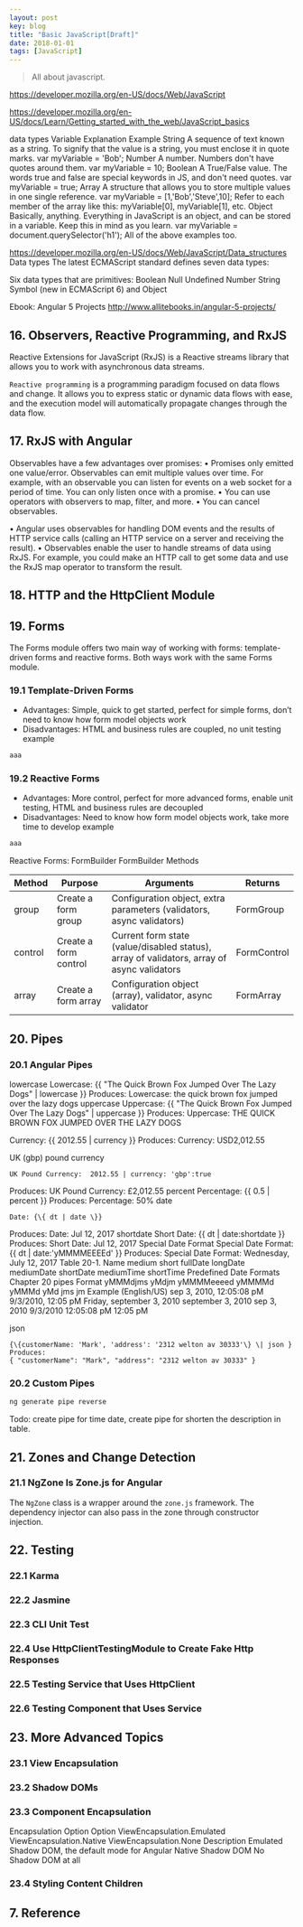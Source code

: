 ```yaml
---
layout: post
key: blog
title: "Basic JavaScript[Draft]"
date: 2018-01-01
tags: [JavaScript]
---
```


> All about javascript.

https://developer.mozilla.org/en-US/docs/Web/JavaScript

https://developer.mozilla.org/en-US/docs/Learn/Getting_started_with_the_web/JavaScript_basics

data types
Variable	Explanation	Example
String	A sequence of text known as a string. To signify that the value is a string, you must enclose it in quote marks.	var myVariable = 'Bob';
Number	A number. Numbers don't have quotes around them.	var myVariable = 10;
Boolean	A True/False value. The words true and false are special keywords in JS, and don't need quotes.	var myVariable = true;
Array	A structure that allows you to store multiple values in one single reference.	var myVariable = [1,'Bob','Steve',10];
Refer to each member of the array like this:
myVariable[0], myVariable[1], etc.
Object	Basically, anything. Everything in JavaScript is an object, and can be stored in a variable. Keep this in mind as you learn.	var myVariable = document.querySelector('h1');
All of the above examples too.

https://developer.mozilla.org/en-US/docs/Web/JavaScript/Data_structures
Data types
The latest ECMAScript standard defines seven data types:

Six data types that are primitives:
Boolean
Null
Undefined
Number
String
Symbol (new in ECMAScript 6)
and Object

Ebook: Angular 5 Projects
http://www.allitebooks.in/angular-5-projects/







## 16. Observers, Reactive Programming, and RxJS
Reactive Extensions for JavaScript (RxJS) is a Reactive streams library that allows you to work with asynchronous data streams.

`Reactive programming` is a programming paradigm focused on data flows and change. It allows you to express static or dynamic data flows with ease, and the execution model will automatically propagate changes through the data flow.

## 17. RxJS with Angular
Observables have a few advantages over promises:
• Promises only emitted one value/error. Observables can emit multiple values over time. For example, with an observable you can listen for events on a web socket for a period of time. You can only listen once with a promise.
• You can use operators with observers to map, filter, and more.
• You can cancel observables.

• Angular uses observables for handling DOM events and the results of HTTP service calls (calling an HTTP service on a server and receiving the result).
• Observables enable the user to handle streams of data using RxJS. For example, you could make an HTTP call to get some data and use the RxJS map operator to transform the result.

## 18. HTTP and the HttpClient Module

## 19. Forms
The Forms module offers two main way of working with forms: template-driven forms and reactive forms. Both ways work with the same Forms module.
### 19.1 Template-Driven Forms
* Advantages: Simple, quick to get started, perfect for simple forms, don’t need to know how form model objects work
* Disadvantages: HTML and business rules are coupled, no unit testing
example
```html
aaa
```
### 19.2 Reactive Forms
* Advantages: More control, perfect for more advanced forms, enable unit testing, HTML and business rules are decoupled
* Disadvantages: Need to know how form model objects work, take more time to develop
example
```html
aaa
```

Reactive Forms: FormBuilder
FormBuilder Methods

 Method    | Purpose               | Arguments  | Returns
-----------|-----------------------|------------|--------------------------------------------------------
group      | Create a form group   | Configuration object, extra parameters (validators, async validators) | FormGroup
control    | Create a form control | Current form state (value/disabled status), array of validators, array of async validators | FormControl
array      | Create a form array   | Configuration object (array), validator, async validator | FormArray


## 20. Pipes
### 20.1 Angular Pipes
lowercase
Lowercase: {{ "The Quick Brown Fox Jumped Over The Lazy Dogs" | lowercase }}
Produces:
Lowercase: the quick brown fox jumped over the lazy dogs
uppercase
Uppercase: {{ "The Quick Brown Fox Jumped Over The Lazy Dogs" | uppercase }}
Produces:
Uppercase: THE QUICK BROWN FOX JUMPED OVER THE LAZY DOGS

Currency: {{ 2012.55 | currency }}
Produces:
Currency: USD2,012.55

UK (gbp) pound currency
```raw
UK Pound Currency:  2012.55 | currency: 'gbp':true
```
Produces:
UK Pound Currency: £2,012.55
percent
Percentage: {{ 0.5 | percent }}
Produces:
Percentage: 50%
date
```raw
Date: {\{ dt | date \}}
```
Produces:
Date: Jul 12, 2017
shortdate
Short Date: {{ dt | date:shortdate }}
Produces:
Short Date: Jul 12, 2017
Special Date Format
Special Date Format: {{ dt | date:'yMMMMEEEEd' }}
Produces:
Special Date Format: Wednesday, July 12, 2017
Table 20-1.
Name
medium
short
fullDate
longDate
mediumDate
shortDate
mediumTime
shortTime
Predefined Date Formats
Chapter 20
pipes
   Format
yMMMdjms yMdjm yMMMMeeeed yMMMMd yMMMd
yMd jms jm
Example (English/US)
sep 3, 2010, 12:05:08 pM 9/3/2010, 12:05 pM Friday, september 3, 2010 september 3, 2010
sep 3, 2010 9/3/2010 12:05:08 pM 12:05 pM


json
```raw
{\{customerName: 'Mark', 'address': '2312 welton av 30333'\} \| json }
Produces:
{ "customerName": "Mark", "address": "2312 welton av 30333" }
```
### 20.2 Custom Pipes
```sh
ng generate pipe reverse
```

Todo: create pipe for time date, create pipe for shorten the description in table.


## 21. Zones and Change Detection
### 21.1 NgZone Is Zone.js for Angular
The `NgZone` class is a wrapper around the `zone.js` framework. The dependency injector can also pass in the zone through constructor injection.

## 22. Testing
### 22.1 Karma
### 22.2 Jasmine
### 22.3 CLI Unit Test
### 22.4 Use HttpClientTestingModule to Create Fake Http Responses
### 22.5 Testing Service that Uses HttpClient
### 22.6 Testing Component that Uses Service


## 23. More Advanced Topics
### 23.1 View Encapsulation
### 23.2 Shadow DOMs
### 23.3 Component Encapsulation
Encapsulation Option
  Option
ViewEncapsulation.Emulated
ViewEncapsulation.Native
ViewEncapsulation.None
Description
Emulated Shadow DOM, the default mode for Angular Native Shadow DOM
No Shadow DOM at all

### 23.4 Styling Content Children


## 7. Reference
